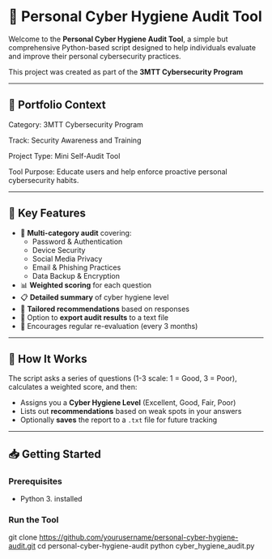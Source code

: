 # 🔐 Personal Cyber Hygiene Audit Tool

Welcome to the **Personal Cyber Hygiene Audit Tool**, a simple but comprehensive Python-based script designed to help individuals evaluate and improve their personal cybersecurity practices.

This project was created as part of the **3MTT Cybersecurity Program**

---

## 📂 Portfolio Context
Category: 3MTT Cybersecurity Program

Track: Security Awareness and Training

Project Type: Mini Self-Audit Tool

Tool Purpose: Educate users and help enforce proactive personal cybersecurity habits.

---

## 📌 Key Features

- 🧠 **Multi-category audit** covering:
  - Password & Authentication
  - Device Security
  - Social Media Privacy
  - Email & Phishing Practices
  - Data Backup & Encryption
- 📊 **Weighted scoring** for each question
- 📋 **Detailed summary** of cyber hygiene level
- 📝 **Tailored recommendations** based on responses
- 💾 Option to **export audit results** to a text file
- 🔁 Encourages regular re-evaluation (every 3 months)

---

## 🧪 How It Works

The script asks a series of questions (1-3 scale: 1 = Good, 3 = Poor), calculates a weighted score, and then:

- Assigns you a **Cyber Hygiene Level** (Excellent, Good, Fair, Poor)
- Lists out **recommendations** based on weak spots in your answers
- Optionally **saves** the report to a `.txt` file for future tracking

---

## 📥 Getting Started

### Prerequisites
- Python 3. installed

### Run the Tool
git clone https://github.com/yourusername/personal-cyber-hygiene-audit.git
cd personal-cyber-hygiene-audit
python cyber_hygiene_audit.py



